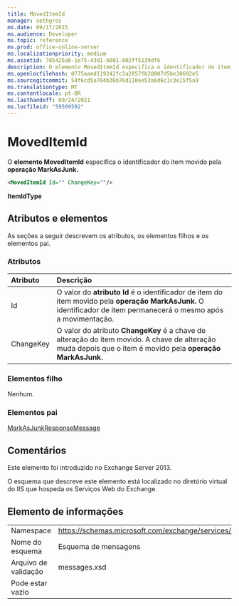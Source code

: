 ```yaml
---
title: MovedItemId
manager: sethgros
ms.date: 09/17/2015
ms.audience: Developer
ms.topic: reference
ms.prod: office-online-server
ms.localizationpriority: medium
ms.assetid: 7d5425ab-1e75-43d1-b801-802ff5139df6
description: O elemento MovedItemId especifica o identificador do item movido pela operação MarkAsJunk.
ms.openlocfilehash: 0775aaed119242fc2a2057fb20807d5be30692e5
ms.sourcegitcommit: 54f6cd5a704b36b76d110ee53a6d6c1c3e15f5a9
ms.translationtype: MT
ms.contentlocale: pt-BR
ms.lasthandoff: 09/24/2021
ms.locfileid: "59509592"
---
```

# <a name="moveditemid"></a>MovedItemId

O **elemento MovedItemId** especifica o identificador do item movido pela **operação MarkAsJunk.** 
  
```XML
<MovedItemId Id="" ChangeKey=""/>
```

 **ItemIdType**
## <a name="attributes-and-elements"></a>Atributos e elementos

As seções a seguir descrevem os atributos, os elementos filhos e os elementos pai.
  
### <a name="attributes"></a>Atributos

|**Atributo**|**Descrição**|
|:-----|:-----|
|Id  <br/> |O valor do **atributo Id** é o identificador de item do item movido pela **operação MarkAsJunk.** O identificador de item permanecerá o mesmo após a movimentação.  <br/> |
|ChangeKey  <br/> |O valor do atributo **ChangeKey** é a chave de alteração do item movido. A chave de alteração muda depois que o item é movido pela **operação MarkAsJunk.**  <br/> |
   
### <a name="child-elements"></a>Elementos filho

Nenhum.
  
### <a name="parent-elements"></a>Elementos pai

[MarkAsJunkResponseMessage](markasjunkresponsemessage.md)
  
## <a name="remarks"></a>Comentários

Este elemento foi introduzido no Exchange Server 2013.
  
O esquema que descreve este elemento está localizado no diretório virtual do IIS que hospeda os Serviços Web do Exchange.
  
## <a name="element-information"></a>Elemento de informações

|||
|:-----|:-----|
|Namespace  <br/> |https://schemas.microsoft.com/exchange/services/2006/messages  <br/> |
|Nome do esquema  <br/> |Esquema de mensagens  <br/> |
|Arquivo de validação  <br/> |messages.xsd  <br/> |
|Pode estar vazio  <br/> ||
   

